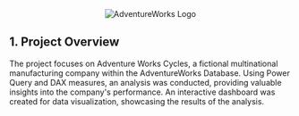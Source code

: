 <div align="center">
  <img src="https://github.com/username/repository/raw/main/path/to/your/image.png" alt="AdventureWorks Logo">
</div>

## 1. Project Overview
The project focuses on Adventure Works Cycles, a fictional multinational manufacturing company within the AdventureWorks Database. Using Power Query and DAX measures, an analysis was conducted, providing valuable insights into the company's performance. An interactive dashboard was created for data visualization, showcasing the results of the analysis.
